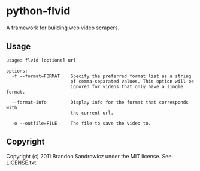 python-flvid
============

A framework for building web video scrapers.

Usage
-----

    usage: flvid [options] url

    options:
      -f --format=FORMAT    Specify the preferred format list as a string
                            of comma-separated values. This option will be
                            ignored for videos that only have a single format.

      --format-info         Display info for the format that corresponds with
                            the current url.

      -o --outfile=FILE     The file to save the video to.


Copyright
---------

Copyright (c) 2011 Brandon Sandrowicz under the MIT license. See LICENSE.txt.
